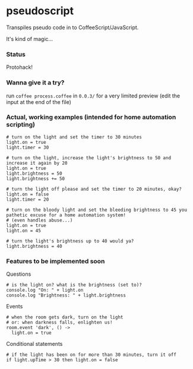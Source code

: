 # pseudoscript #

Transpiles pseudo code in to CoffeeScript/JavaScript.

It's kind of magic...

### Status ###
Protohack!

### Wanna give it a try? ###
run `coffee process.coffee` in `0.0.3/` for a very limited preview (edit the input at the end of the file)

### Actual, working examples (intended for home automation scripting) ###

```
# turn on the light and set the timer to 30 minutes
light.on = true
light.timer = 30

# turn on the light, increase the light's brightness to 50 and increase it again by 20
light.on = true
light.brightness = 50
light.brightness += 50

# turn the light off please and set the timer to 20 minutes, okay?
light.on = false
light.timer = 20

# turn on the bloody light and set the bleeding brightness to 45 you pathetic excuse for a home automation system!
# (even handles abuse...)
light.on = true
light.on = 45

# turn the light's brightness up to 40 would ya?
light.brightness = 40

```

### Features to be implemented soon ###

Questions

```
# is the light on? what is the brightness (set to)?
console.log "On: " + light.on
console.log "Brightness: " + light.brightness

```

Events
```
# when the room gets dark, turn on the light
# or: when darkness falls, enlighten us!
room.event 'dark', () ->
  light.on = true
```

Conditional statements
```
# if the light has been on for more than 30 minutes, turn it off
if light.upTime > 30 then light.on = false
```